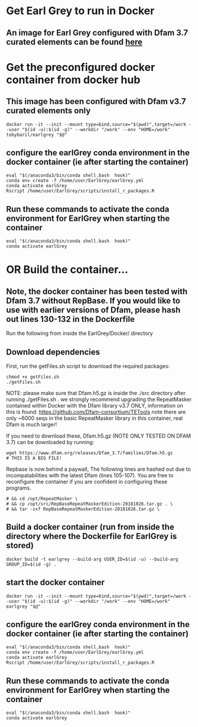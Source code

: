 # Get Earl Grey to run in Docker

## An image for Earl Grey configured with Dfam 3.7 curated elements can be found [here](https://hub.docker.com/repository/docker/tobybaril/earlgrey/general)

# Get the preconfigured docker container from docker hub
## This image has been configured with Dfam v3.7 curated elements only

```
docker run -it --init --mount type=bind,source="$(pwd)",target=/work --user "$(id -u):$(id -g)" --workdir "/work" --env "HOME=/work" tobybaril/earlgrey "$@"
```

## configure the earlGrey conda environment in the docker container (ie after starting the container)
```
eval "$(/anaconda3/bin/conda shell.bash  hook)"
conda env create -f /home/user/EarlGrey/earlGrey.yml
conda activate earlGrey
Rscript /home/user/EarlGrey/scripts/install_r_packages.R
```
## Run these commands to activate the conda environment for EarlGrey when starting the container

```
eval "$(/anaconda3/bin/conda shell.bash  hook)"
conda activate earlGrey
```

# OR Build the container...

## Note, the docker container has been tested with Dfam 3.7 without RepBase. If you would like to use with earlier versions of Dfam, please hash out lines 130-132 in the Dockerfile

Run the following from inside the EarlGrey/Docker/ directory

## Download dependencies

First, run the getFiles.sh script to download the required packages:

```
chmod +x getFiles.sh
./getFiles.sh
```

NOTE: please make sure that Dfam.h5.gz is inside the ./src directory after running ./getFiles.sh . 
we strongly recommend upgrading the RepeatMasker contained within Docker with the Dfam library v3.7 ONLY, information on this is found: https://github.com/Dfam-consortium/TETools
note there are only ~6000 seqs in the basic RepeatMasker library in this container, real Dfam is much larger!

If you need to download these,
Dfam.h5.gz (NOTE ONLY TESTED ON DFAM 3.7) can be downloaded by running:

```
wget https://www.dfam.org/releases/Dfam_3.7/families/Dfam.h5.gz 
# THIS IS A BIG FILE!
```

Repbase is now behind a paywall, The following lines are hashed out due to incompatabilities with the latest Dfam (lines 105-107). You are free to reconfigure the container if you are confident in configuring these programs.
```
# && cd /opt/RepeatMasker \
# && cp /opt/src/RepBaseRepeatMaskerEdition-20181026.tar.gz . \
# && tar -zxf RepBaseRepeatMaskerEdition-20181026.tar.gz \
```

## Build a docker container (run from inside the directory where the Dockerfile for EarlGrey is stored)
```
docker build -t earlgrey --build-arg USER_ID=$(id -u) --build-arg GROUP_ID=$(id -g) .
```

## start the docker container

```
docker run -it --init --mount type=bind,source="$(pwd)",target=/work --user "$(id -u):$(id -g)" --workdir "/work" --env "HOME=/work" earlgrey "$@"
```

## configure the earlGrey conda environment in the docker container (ie after starting the container)
```
eval "$(/anaconda3/bin/conda shell.bash  hook)"
conda env create -f /home/user/EarlGrey/earlGrey.yml
conda activate earlGrey
Rscript /home/user/EarlGrey/scripts/install_r_packages.R
```
## Run these commands to activate the conda environment for EarlGrey when starting the container

```
eval "$(/anaconda3/bin/conda shell.bash  hook)"
conda activate earlGrey
```


